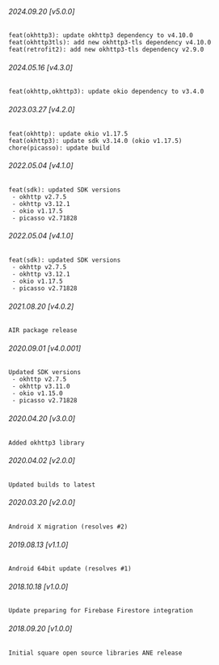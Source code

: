 ###### 2024.09.20 [v5.0.0]

```
feat(okhttp3): update okhttp3 dependency to v4.10.0
feat(okhttp3tls): add new okhttp3-tls dependency v4.10.0
feat(retrofit2): add new okhttp3-tls dependency v2.9.0
```

###### 2024.05.16 [v4.3.0]

```
feat(okhttp,okhttp3): update okio dependency to v3.4.0
```

###### 2023.03.27 [v4.2.0]

```
feat(okhttp): update okio v1.17.5
feat(okhttp3): update sdk v3.14.0 (okio v1.17.5)
chore(picasso): update build
```

###### 2022.05.04 [v4.1.0]

```
feat(sdk): updated SDK versions
 - okhttp v2.7.5
 - okhttp v3.12.1
 - okio v1.17.5
 - picasso v2.71828
```

###### 2022.05.04 [v4.1.0]

```
feat(sdk): updated SDK versions
 - okhttp v2.7.5
 - okhttp v3.12.1
 - okio v1.17.5
 - picasso v2.71828
```

###### 2021.08.20 [v4.0.2]

```
AIR package release
```



###### 2020.09.01 [v4.0.001]

```
Updated SDK versions
 - okhttp v2.7.5
 - okhttp v3.11.0
 - okio v1.15.0
 - picasso v2.71828
```


###### 2020.04.20 [v3.0.0]

```
Added okhttp3 library
```


###### 2020.04.02 [v2.0.0]

```
Updated builds to latest
```


###### 2020.03.20 [v2.0.0]

```
Android X migration (resolves #2)
```


###### 2019.08.13 [v1.1.0]

```
Android 64bit update (resolves #1)
```


###### 2018.10.18 [v1.0.0]

```
Update preparing for Firebase Firestore integration
```


###### 2018.09.20 [v1.0.0]

```
Initial square open source libraries ANE release
```
